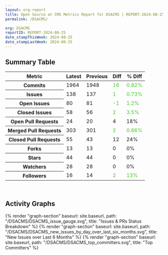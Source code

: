 ```yaml
---
layout: org-report
title: Open Source at CMS Metrics Report for DSACMS | REPORT-2024-08-25
permalink: /DSACMS/

org: DSACMS
reportID: REPORT-2024-08-25
date_stampThisWeek: 2024-08-25
date_stampLastWeek: 2024-08-25
---
```

<div class="summary-table">
  <table class="usa-table usa-table--borderless">
    <h2> Summary Table </h2>
    <thead>
      <tr>
        <th scope="col">Metric</th>
        <th scope="col">Latest</th>
        <th scope="col">Previous</th>
        <th scope="col">Diff</th>
        <th scope="col">% Diff</th>
      </tr>
    </thead>
    <tbody>
      <tr>
        <th scope="row">Commits</th>
        <td>1964</td>
        <td>1948</td>
        <td style="color: #45c527" >16</td>
        <td style="color: #45c527" >0.82%</td>
      </tr>
      <tr>
        <th scope="row">Issues</th>
        <td>138</td>
        <td>137</td>
        <td style="color: #45c527" >1</td>
        <td style="color: #45c527" >0.73%</td>
      </tr>
      <tr>
        <th scope="row">Open Issues</th>
        <td>80</td>
        <td>81</td>
        <td style="color: #45c527" >-1</td>
        <td style="color: #45c527" >1.2%</td>
      </tr>
      <tr>
        <th scope="row">Closed Issues</th>
        <td>58</td>
        <td>56</td>
        <td style="color: #45c527" >2</td>
        <td style="color: #45c527" >3.5%</td>
      </tr>
      <tr>
        <th scope="row">Open Pull Requests</th>
        <td>24</td>
        <td>20</td>
        <td style="" >4</td>
        <td style="" >18%</td>
      </tr>
      <tr>
        <th scope="row">Merged Pull Requests</th>
        <td>303</td>
        <td>301</td>
        <td style="color: #45c527" >2</td>
        <td style="color: #45c527" >0.66%</td>
      </tr>
      <tr>
        <th scope="row">Closed Pull Requests</th>
        <td>55</td>
        <td>43</td>
        <td style="" >12</td>
        <td style="" >24%</td>
      </tr>
      <tr>
        <th scope="row">Forks</th>
        <td>13</td>
        <td>13</td>
        <td style="" >0</td>
        <td style="" >0%</td>
      </tr>
      <tr>
        <th scope="row">Stars</th>
        <td>44</td>
        <td>44</td>
        <td style="" >0</td>
        <td style="" >0%</td>
      </tr>
      <tr>
        <th scope="row">Watchers</th>
        <td>28</td>
        <td>28</td>
        <td style="" >0</td>
        <td style="" >0%</td>
      </tr>
      <tr>
        <th scope="row">Followers</th>
        <td>16</td>
        <td>14</td>
        <td style="color: #45c527" >2</td>
        <td style="color: #45c527" >13%</td>
      </tr>
    </tbody>
  </table>
</div>
<div class="graph-container">
  <br>
  <h2>Activity Graphs</h2>
  <div class="all-graphs">
    <!--- Issues/PRs Status Breakdown Graph -->
    {% render "graph-section" baseurl: site.baseurl, path: "/DSACMS/DSACMS_issue_gauge.svg", title: "Issues & PRs Status Breakdown" %}
    <!-- New Issues over Last 6 Months -->
    {% render "graph-section" baseurl: site.baseurl, path: "/DSACMS/DSACMS_new_issues_by_day_over_last_six_months.svg", title: "New Issues over Last 6 Months" %}
    <!-- Top Committers Bar Graph -->
    {% render "graph-section" baseurl: site.baseurl, path: "/DSACMS/DSACMS_top_committers.svg", title: "Top Committers" %}
  </div>
</div>